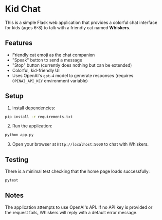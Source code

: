 # Kid Chat

This is a simple Flask web application that provides a colorful chat interface for kids (ages 6-8) to talk with a friendly cat named **Whiskers**.

## Features

- Friendly cat emoji as the chat companion
- "Speak" button to send a message
- "Stop" button (currently does nothing but can be extended)
- Colorful, kid-friendly UI
- Uses OpenAI's `gpt-4` model to generate responses (requires `OPENAI_API_KEY` environment variable)

## Setup

1. Install dependencies:

```bash
pip install -r requirements.txt
```

2. Run the application:

```bash
python app.py
```

3. Open your browser at `http://localhost:5000` to chat with Whiskers.

## Testing

There is a minimal test checking that the home page loads successfully:

```bash
pytest
```

## Notes

The application attempts to use OpenAI's API. If no API key is provided or the request fails, Whiskers will reply with a default error message.
